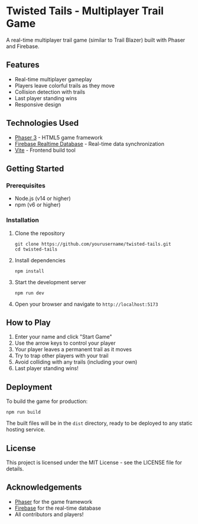 # Twisted Tails - Multiplayer Trail Game

A real-time multiplayer trail game (similar to Trail Blazer) built with Phaser and Firebase.

## Features

- Real-time multiplayer gameplay
- Players leave colorful trails as they move
- Collision detection with trails
- Last player standing wins
- Responsive design

## Technologies Used

- [Phaser 3](https://phaser.io/) - HTML5 game framework
- [Firebase Realtime Database](https://firebase.google.com/docs/database) - Real-time data synchronization
- [Vite](https://vitejs.dev/) - Frontend build tool

## Getting Started

### Prerequisites

- Node.js (v14 or higher)
- npm (v6 or higher)

### Installation

1. Clone the repository
   ```
   git clone https://github.com/yourusername/twisted-tails.git
   cd twisted-tails
   ```

2. Install dependencies
   ```
   npm install
   ```

3. Start the development server
   ```
   npm run dev
   ```

4. Open your browser and navigate to `http://localhost:5173`

## How to Play

1. Enter your name and click "Start Game"
2. Use the arrow keys to control your player
3. Your player leaves a permanent trail as it moves
4. Try to trap other players with your trail
5. Avoid colliding with any trails (including your own)
6. Last player standing wins!

## Deployment

To build the game for production:

```
npm run build
```

The built files will be in the `dist` directory, ready to be deployed to any static hosting service.

## License

This project is licensed under the MIT License - see the LICENSE file for details.

## Acknowledgements

- [Phaser](https://phaser.io/) for the game framework
- [Firebase](https://firebase.google.com/) for the real-time database
- All contributors and players!
